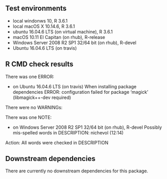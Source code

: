 ## Test environments
* local windonws 10, R 3.6.1
* local macOS X 10.14.6, R 3.6.1
* ubuntu 16.04.6 LTS (on virtual machine), R 3.6.1
* macOS 10.11 El Capitan (on rhub), R-release
* Windows Server 2008 R2 SP1 32/64 bit (on rhub), R-devel
* Ubuntu 16.04.6 LTS (on travis)


## R CMD check results
There was one ERROR:
* on Ubuntu 16.04.6 LTS (on travis)
When installing package dependencies
  ERROR: configuration failed for package ‘magick’ (libmagick++-dev required)

There were no WARNINGs:

There was one NOTE:

* on Windows Server 2008 R2 SP1 32/64 bit (on rhub), R-devel
Possibly mis-spelled words in DESCRIPTION:
  nichevol (12:14)
  
Action: All words were checked in DESCRIPTION


## Downstream dependencies
There are currently no downstream dependencies for this package.
